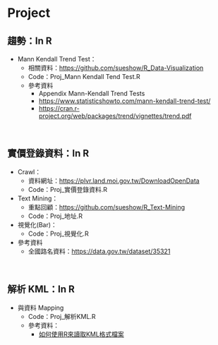 # Project

## 趨勢：In R
* Mann Kendall Trend Test：
  * 相關資料：https://github.com/sueshow/R_Data-Visualization
  * Code：Proj_Mann Kendall Tend Test.R
  * 參考資料
    * Appendix Mann-Kendall Trend Tests
    * https://www.statisticshowto.com/mann-kendall-trend-test/
    * https://cran.r-project.org/web/packages/trend/vignettes/trend.pdf
<br>

## 實價登錄資料：In R
* Crawl：
  * 資料網址：https://plvr.land.moi.gov.tw/DownloadOpenData
  * Code：Proj_實價登錄資料.R
* Text Mining：
  * 重點回顧：https://github.com/sueshow/R_Text-Mining
  * Code：Proj_地址.R
* 視覺化(Bar)：
  * Code：Proj_視覺化.R
* 參考資料
  * 全國路名資料：https://data.gov.tw/dataset/35321
<br>

## 解析 KML：In R
* 與資料 Mapping
  * Code：Proj_解析KML.R
  * 參考資料：
    * [如何使用R來讀取KML格式檔案](https://medium.com/@personlin/%E5%A6%82%E4%BD%95%E4%BD%BF%E7%94%A8r%E4%BE%86%E8%AE%80%E5%8F%96kml%E6%A0%BC%E5%BC%8F%E6%AA%94%E6%A1%88-1217aee6f7d3)
